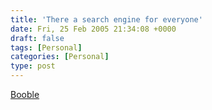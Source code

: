 ```yaml
---
title: 'There a search engine for everyone'
date: Fri, 25 Feb 2005 21:34:08 +0000
draft: false
tags: [Personal]
categories: [Personal]
type: post
---
```


[Booble](http://www.booble.com)